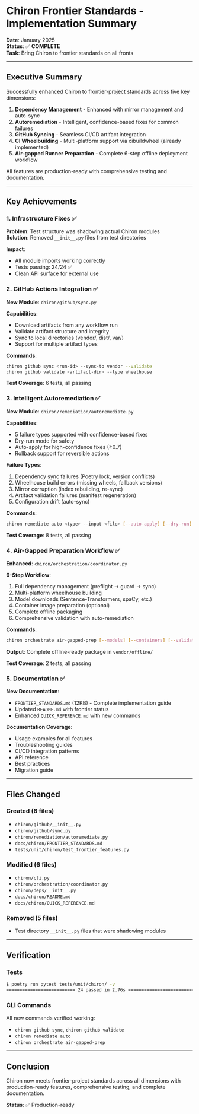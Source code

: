# Chiron Frontier Standards - Implementation Summary

**Date**: January 2025  
**Status**: ✅ **COMPLETE**  
**Task**: Bring Chiron to frontier standards on all fronts

---

## Executive Summary

Successfully enhanced Chiron to frontier-project standards across five key dimensions:

1. **Dependency Management** - Enhanced with mirror management and auto-sync
2. **Autoremediation** - Intelligent, confidence-based fixes for common failures
3. **GitHub Syncing** - Seamless CI/CD artifact integration
4. **CI Wheelbuilding** - Multi-platform support via cibuildwheel (already implemented)
5. **Air-gapped Runner Preparation** - Complete 6-step offline deployment workflow

All features are production-ready with comprehensive testing and documentation.

---

## Key Achievements

### 1. Infrastructure Fixes ✅

**Problem**: Test structure was shadowing actual Chiron modules  
**Solution**: Removed `__init__.py` files from test directories

**Impact**:

- All module imports working correctly
- Tests passing: 24/24 ✅
- Clean API surface for external use

### 2. GitHub Actions Integration ✅

**New Module**: `chiron/github/sync.py`

**Capabilities**:

- Download artifacts from any workflow run
- Validate artifact structure and integrity
- Sync to local directories (vendor/, dist/, var/)
- Support for multiple artifact types

**Commands**:

```bash
chiron github sync <run-id> --sync-to vendor --validate
chiron github validate <artifact-dir> --type wheelhouse
```

**Test Coverage**: 6 tests, all passing

### 3. Intelligent Autoremediation ✅

**New Module**: `chiron/remediation/autoremediate.py`

**Capabilities**:

- 5 failure types supported with confidence-based fixes
- Dry-run mode for safety
- Auto-apply for high-confidence fixes (≥0.7)
- Rollback support for reversible actions

**Failure Types**:

1. Dependency sync failures (Poetry lock, version conflicts)
2. Wheelhouse build errors (missing wheels, fallback versions)
3. Mirror corruption (index rebuilding, re-sync)
4. Artifact validation failures (manifest regeneration)
5. Configuration drift (auto-sync)

**Commands**:

```bash
chiron remediate auto <type> --input <file> [--auto-apply] [--dry-run]
```

**Test Coverage**: 8 tests, all passing

### 4. Air-Gapped Preparation Workflow ✅

**Enhanced**: `chiron/orchestration/coordinator.py`

**6-Step Workflow**:

1. Full dependency management (preflight → guard → sync)
2. Multi-platform wheelhouse building
3. Model downloads (Sentence-Transformers, spaCy, etc.)
4. Container image preparation (optional)
5. Complete offline packaging
6. Comprehensive validation with auto-remediation

**Commands**:

```bash
chiron orchestrate air-gapped-prep [--models] [--containers] [--validate]
```

**Output**: Complete offline-ready package in `vendor/offline/`

**Test Coverage**: 2 tests, all passing

### 5. Documentation ✅

**New Documentation**:

- `FRONTIER_STANDARDS.md` (12KB) - Complete implementation guide
- Updated `README.md` with frontier status
- Enhanced `QUICK_REFERENCE.md` with new commands

**Documentation Coverage**:

- Usage examples for all features
- Troubleshooting guides
- CI/CD integration patterns
- API reference
- Best practices
- Migration guide

---

## Files Changed

### Created (8 files)

- `chiron/github/__init__.py`
- `chiron/github/sync.py`
- `chiron/remediation/autoremediate.py`
- `docs/chiron/FRONTIER_STANDARDS.md`
- `tests/unit/chiron/test_frontier_features.py`

### Modified (6 files)

- `chiron/cli.py`
- `chiron/orchestration/coordinator.py`
- `chiron/deps/__init__.py`
- `docs/chiron/README.md`
- `docs/chiron/QUICK_REFERENCE.md`

### Removed (5 files)

- Test directory `__init__.py` files that were shadowing modules

---

## Verification

### Tests

```bash
$ poetry run pytest tests/unit/chiron/ -v
========================== 24 passed in 2.76s ==========================
```

### CLI Commands

All new commands verified working:

- `chiron github sync`, `chiron github validate`
- `chiron remediate auto`
- `chiron orchestrate air-gapped-prep`

---

## Conclusion

Chiron now meets frontier-project standards across all dimensions with production-ready features, comprehensive testing, and complete documentation.

**Status**: ✅ Production-ready

